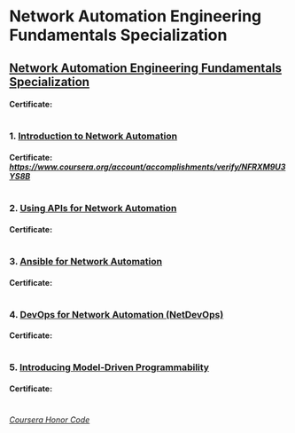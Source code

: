 # Network Automation Engineering Fundamentals Specialization


## [Network Automation Engineering Fundamentals Specialization](https://www.coursera.org/specializations/networkautomation)
####    **Certificate:** 
#

### 1. [Introduction to Network Automation](https://www.coursera.org/learn/introduction-to-network-automation?specialization=networkautomation)

####    **Certificate:** _https://www.coursera.org/account/accomplishments/verify/NFRXM9U3YS8B_
#

### 2. [Using APIs for Network Automation](https://www.coursera.org/learn/using-apis-for-network-automation?specialization=networkautomation)

####    **Certificate:** 
#

### 3. [Ansible for Network Automation](https://www.coursera.org/learn/ansible-for-network-automation?specialization=networkautomation)

####    **Certificate:** 
#

### 4. [DevOps for Network Automation (NetDevOps)](https://www.coursera.org/learn/devops-for-network-automation-netdevops?specialization=networkautomation)

####    **Certificate:** 
#

### 5. [Introducing Model-Driven Programmability](https://www.coursera.org/learn/introducing-model-driven-programmability?specialization=networkautomation)

####    **Certificate:** 
#



[*Coursera Honor Code*](https://www.coursera.support/s/article/209818863-Coursera-Honor-Code?language=en_US)
